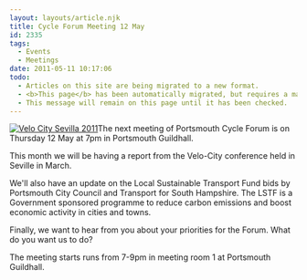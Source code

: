 ```yaml
---
layout: layouts/article.njk
title: Cycle Forum Meeting 12 May
id: 2335
tags:
  - Events
  - Meetings
date: 2011-05-11 10:17:06
todo:
  - Articles on this site are being migrated to a new format.
  - <b>This page</b> has been automatically migrated, but requires a manual check-&amp;-tune to ensure the format and links all work as expected.
  - This message will remain on this page until it has been checked.
---
```


[![Velo City Sevilla 2011](http://www.pompeybug.co.uk/wp-content/uploads/2011/05/VeloCity-297x300.png "Velo City Sevilla 2011")](http://www.pompeybug.co.uk/wp-content/uploads/2011/05/VeloCity.png)The next meeting of Portsmouth Cycle Forum is on Thursday 12 May at 7pm in Portsmouth Guildhall.

This month we will be having a report from the Velo-City conference held in Seville in March.

We'll also have an update on the Local Sustainable Transport Fund bids by Portsmouth City Council and Transport for South Hampshire. The LSTF is a Government sponsored programme to reduce carbon emissions and boost economic activity in cities and towns.

Finally, we want to hear from you about your priorities for the Forum. What do you want us to do?

The meeting starts runs from 7-9pm in meeting room 1 at Portsmouth Guildhall.